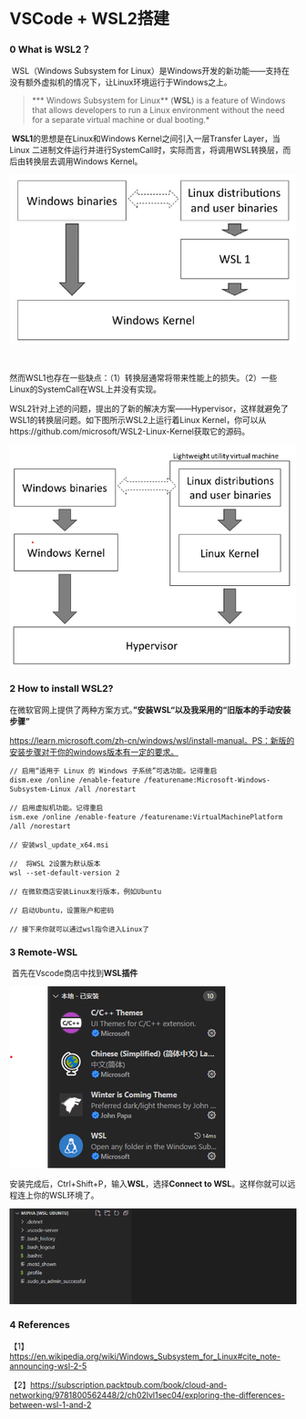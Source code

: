 # VSCode + WSL2搭建

### 0 What is WSL2？

​		WSL（Windows Subsystem for Linux）是Windows开发的新功能——支持在没有额外虚拟机的情况下，让Linux环境运行于Windows之上。

> ***	Windows Subsystem for Linux** (**WSL**) is a feature of Windows that allows developers to run a Linux environment without the need for a separate virtual machine or dual booting.*

​		**WSL1**的思想是在Linux和Windows Kernel之间引入一层Transfer Layer，当Linux 二进制文件运行并进行SystemCall时，实际而言，将调用WSL转换层，而后由转换层去调用Windows Kernel。

![](../images/wsl/wsl-1.png)

​		

​		然而WSL1也存在一些缺点：（1）转换层通常将带来性能上的损失。（2）一些Linux的SystemCall在WSL上并没有实现。

​		WSL2针对上述的问题，提出的了新的解决方案——Hypervisor，这样就避免了WSL1的转换层问题。如下图所示WSL2上运行着Linux Kernel，你可以从https://github.com/microsoft/WSL2-Linux-Kernel获取它的源码。

![](../images/wsl/wsl-2.png)

### 2 How to install WSL2?

​		在微软官网上提供了两种方案方式。**”安装WSL“**以及我采用的**“旧版本的手动安装步骤”**

https://learn.microsoft.com/zh-cn/windows/wsl/install-manual。PS：新版的安装步骤对于你的windows版本有一定的要求。

```shell
// 启用“适用于 Linux 的 Windows 子系统”可选功能。记得重启
dism.exe /online /enable-feature /featurename:Microsoft-Windows-Subsystem-Linux /all /norestart

// 启用虚拟机功能。记得重启
ism.exe /online /enable-feature /featurename:VirtualMachinePlatform /all /norestart

// 安装wsl_update_x64.msi

//  将WSL 2设置为默认版本
wsl --set-default-version 2

// 在微软商店安装Linux发行版本，例如Ubuntu

// 启动Ubuntu，设置账户和密码

// 接下来你就可以通过wsl指令进入Linux了
```

### 3 Remote-WSL

​		首先在Vscode商店中找到**WSL插件**

![](../images/wsl/wsl-3.png)

​		安装完成后，Ctrl+Shift+P，输入**WSL**，选择**Connect to WSL**。这样你就可以远程连上你的WSL环境了。

![](../images/wsl/wsl-4.png)

### 4 References

【1】https://en.wikipedia.org/wiki/Windows_Subsystem_for_Linux#cite_note-announcing-wsl-2-5

【2】https://subscription.packtpub.com/book/cloud-and-networking/9781800562448/2/ch02lvl1sec04/exploring-the-differences-between-wsl-1-and-2
